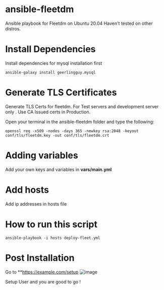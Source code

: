 # ansible-fleetdm
Ansible playbook for Fleetdm on Ubuntu 20.04
Haven't tested on other distros. 
# Install Dependencies 
Install dependencies for mysql installation first 
```
ansible-galaxy install geerlingguy.mysql
```
# Generate TLS Certificates
Generate TLS Certs for fleetdm.
For Test servers and development server only . Use CA Issued certs in Production.

Open your terminal in the ansible-fleetdm folder and type the following: 
```
openssl req -x509 -nodes -days 365 -newkey rsa:2048 -keyout conf/tls/fleetdm.key -out conf/tls/fleetdm.crt
```

# Adding variables 
Add your own keys and variables in **vars/main.yml**

# Add hosts 
Add ip addresses in hosts file 

# How to run this script
```
ansible-playbook -i hosts deploy-fleet.yml
```
# Post Installation 
Go to **https://example.com/setup 
![image](https://user-images.githubusercontent.com/25970310/109800931-cf72ea80-7c43-11eb-89db-c860cbc03542.png)
 
 Setup User and you are good to go !
